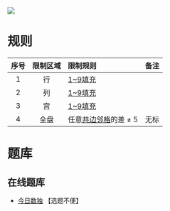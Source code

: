![](https://cn.sudoku.today/pic/02/givemefive/40223_366493.png)

# 规则
| 序号 | 限制区域 | 限制规则 | 备注 |
| :---: | :---: | :--- | :---: |
| 1 | 行 | [1~9填充] | |
| 2 | 列 | [1~9填充] | |
| 3 | 宫 | [1~9填充] | |
| 4 | 全盘 | 任意[共边邻格]的差 ≠ 5 | 无标 |

# 题库

## 在线题库
- [今日数独](https://cn.sudoku.today/g-give-me-five-sudoku/) 【选题不便】

[1~9填充]: ../../../../../rules.md#1~9填充
[共边邻格]: ../../../../../rules.md#共边邻格